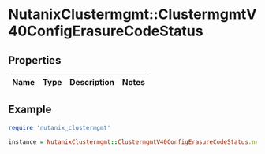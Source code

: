 # NutanixClustermgmt::ClustermgmtV40ConfigErasureCodeStatus

## Properties

| Name | Type | Description | Notes |
| ---- | ---- | ----------- | ----- |

## Example

```ruby
require 'nutanix_clustermgmt'

instance = NutanixClustermgmt::ClustermgmtV40ConfigErasureCodeStatus.new()
```

